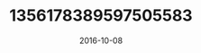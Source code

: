 ---
title: "1356178389597505583"
cover: "2016-10-08 12.11.24 1356178389597505583_46248401"
photo: "2016-10-08 12.11.24 1356178389597505583_46248401"
date: "2016-10-08"
type: "photo"
---